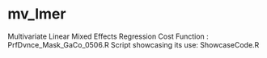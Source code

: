 mv_lmer
=======
Multivariate Linear Mixed Effects Regression Cost Function :  PrfDvnce_Mask_GaCo_0506.R
Script showcasing its use: ShowcaseCode.R
